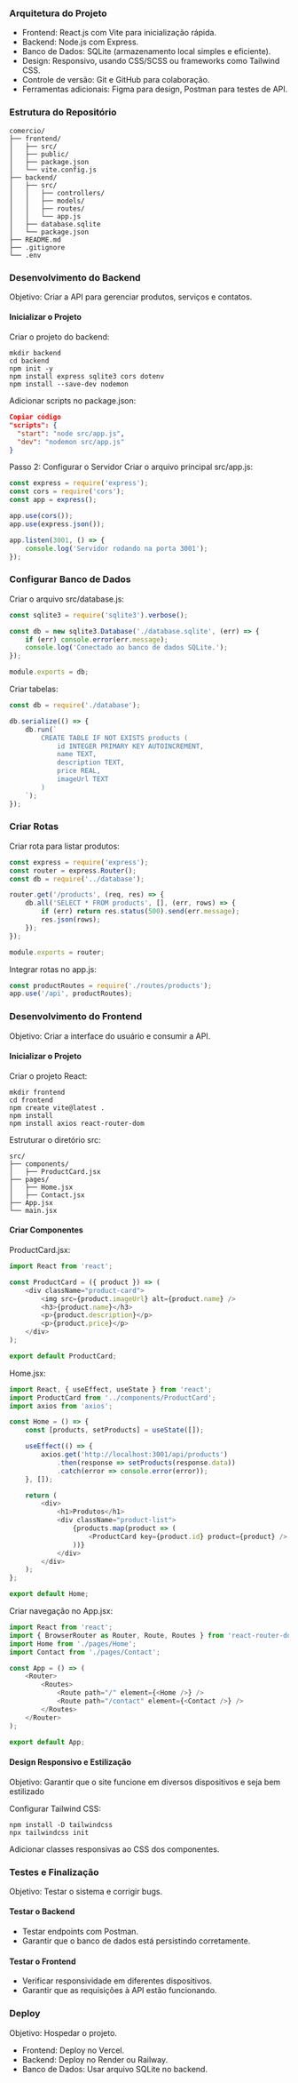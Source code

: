 ### Arquitetura do Projeto

- Frontend: React.js com Vite para inicialização rápida.
- Backend: Node.js com Express.
- Banco de Dados: SQLite (armazenamento local simples e eficiente).
- Design: Responsivo, usando CSS/SCSS ou frameworks como Tailwind CSS.
- Controle de versão: Git e GitHub para colaboração.
- Ferramentas adicionais: Figma para design, Postman para testes de API.

### Estrutura do Repositório
```prompt
comercio/
├── frontend/
│   ├── src/
│   ├── public/
│   ├── package.json
│   └── vite.config.js
├── backend/
│   ├── src/
│   │   ├── controllers/
│   │   ├── models/
│   │   ├── routes/
│   │   └── app.js
│   ├── database.sqlite
│   └── package.json
├── README.md
├── .gitignore
└── .env
```

### Desenvolvimento do Backend

Objetivo: Criar a API para gerenciar produtos, serviços e contatos.

#### Inicializar o Projeto

Criar o projeto do backend:

```
mkdir backend
cd backend
npm init -y
npm install express sqlite3 cors dotenv
npm install --save-dev nodemon
```

Adicionar scripts no package.json:

```json
Copiar código
"scripts": {
  "start": "node src/app.js",
  "dev": "nodemon src/app.js"
}
```

Passo 2: Configurar o Servidor
Criar o arquivo principal src/app.js:

```javascript
const express = require('express');
const cors = require('cors');
const app = express();

app.use(cors());
app.use(express.json());

app.listen(3001, () => {
    console.log('Servidor rodando na porta 3001');
});
```

### Configurar Banco de Dados
Criar o arquivo src/database.js:

```javascript
const sqlite3 = require('sqlite3').verbose();

const db = new sqlite3.Database('./database.sqlite', (err) => {
    if (err) console.error(err.message);
    console.log('Conectado ao banco de dados SQLite.');
});

module.exports = db;
```

Criar tabelas:

```javascript
const db = require('./database');

db.serialize(() => {
    db.run(`
        CREATE TABLE IF NOT EXISTS products (
            id INTEGER PRIMARY KEY AUTOINCREMENT,
            name TEXT,
            description TEXT,
            price REAL,
            imageUrl TEXT
        )
    `);
});
```

### Criar Rotas
Criar rota para listar produtos:

```javascript
const express = require('express');
const router = express.Router();
const db = require('../database');

router.get('/products', (req, res) => {
    db.all('SELECT * FROM products', [], (err, rows) => {
        if (err) return res.status(500).send(err.message);
        res.json(rows);
    });
});

module.exports = router;
```

Integrar rotas no app.js:

```javascript
const productRoutes = require('./routes/products');
app.use('/api', productRoutes);
```

### Desenvolvimento do Frontend
Objetivo: Criar a interface do usuário e consumir a API.

#### Inicializar o Projeto
Criar o projeto React:

```prompt
mkdir frontend
cd frontend
npm create vite@latest .
npm install
npm install axios react-router-dom
```

Estruturar o diretório src:
```prompt
src/
├── components/
│   ├── ProductCard.jsx
├── pages/
│   ├── Home.jsx
│   ├── Contact.jsx
├── App.jsx
└── main.jsx
```

#### Criar Componentes
ProductCard.jsx:

```javascript
import React from 'react';

const ProductCard = ({ product }) => (
    <div className="product-card">
        <img src={product.imageUrl} alt={product.name} />
        <h3>{product.name}</h3>
        <p>{product.description}</p>
        <p>{product.price}</p>
    </div>
);

export default ProductCard;
```

Home.jsx:

```javascript
import React, { useEffect, useState } from 'react';
import ProductCard from '../components/ProductCard';
import axios from 'axios';

const Home = () => {
    const [products, setProducts] = useState([]);

    useEffect(() => {
        axios.get('http://localhost:3001/api/products')
            .then(response => setProducts(response.data))
            .catch(error => console.error(error));
    }, []);

    return (
        <div>
            <h1>Produtos</h1>
            <div className="product-list">
                {products.map(product => (
                    <ProductCard key={product.id} product={product} />
                ))}
            </div>
        </div>
    );
};

export default Home;
```

Criar navegação no App.jsx:

```javascript
import React from 'react';
import { BrowserRouter as Router, Route, Routes } from 'react-router-dom';
import Home from './pages/Home';
import Contact from './pages/Contact';

const App = () => (
    <Router>
        <Routes>
            <Route path="/" element={<Home />} />
            <Route path="/contact" element={<Contact />} />
        </Routes>
    </Router>
);

export default App;
```

#### Design Responsivo e Estilização
Objetivo: Garantir que o site funcione em diversos dispositivos e seja bem estilizado

Configurar Tailwind CSS:

```prompt
npm install -D tailwindcss
npx tailwindcss init
```

Adicionar classes responsivas ao CSS dos componentes.


### Testes e Finalização
Objetivo: Testar o sistema e corrigir bugs.

#### Testar o Backend

- Testar endpoints com Postman.
- Garantir que o banco de dados está persistindo corretamente.

#### Testar o Frontend

- Verificar responsividade em diferentes dispositivos.
- Garantir que as requisições à API estão funcionando.


### Deploy
Objetivo: Hospedar o projeto.

- Frontend: Deploy no Vercel.
- Backend: Deploy no Render ou Railway.
- Banco de Dados: Usar arquivo SQLite no backend.
